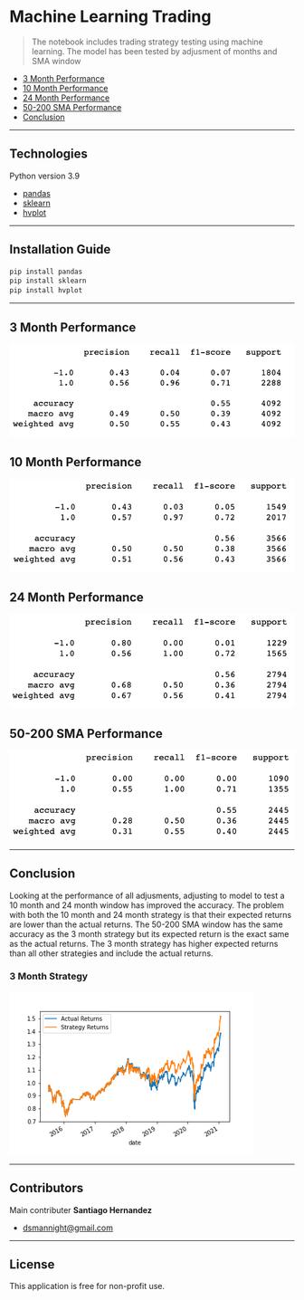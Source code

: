 # Machine Learning Trading

>The notebook includes trading strategy testing using machine learning. The model has been tested by adjusment of months and SMA window
* [3 Month Performance](#3-month-performance)
* [10 Month Performance](#10-month-performance)
* [24 Month Performance](#24-month-performance)
* [50-200 SMA Performance](#50-200-sma-performance)
* [Conclusion](#conclusion)

---

## Technologies

Python version 3.9 
* [pandas](https://pandas.pydata.org/)
* [sklearn](https://scikit-learn.org/stable/)
* [hvplot](https://hvplot.holoviz.org/index.html)

---

## Installation Guide

```python
pip install pandas
pip install sklearn
pip install hvplot
```

---

## 3 Month Performance
![3 Month Performance](images/3month.png)
## 10 Month Performance
![10 Month Performance](images/10month.png)
## 24 Month Performance
![24 Month Performance](images/24month.png)
## 50-200 SMA Performance
![50-200 SMA Performance](images/50sma.png)

---

## Conclusion

Looking at the performance of all adjusments, adjusting to model to test a 10 month and 24 month window has improved the accuracy. The problem with both the 10 month and 24 month strategy is that their expected returns are lower than the actual returns. The 50-200 SMA window has the same accuracy as the 3 month strategy but its expected return is the exact same as the actual returns. The 3 month strategy has higher expected returns than all other strategies and include the actual returns. 
### 3 Month Strategy
![3 Month Plot](Resources/svm.png)

---

## Contributors

Main contributer **Santiago Hernandez**
- [dsmannight@gmail.com](dsmannight@gmail.com)

---

## License

This application is free for non-profit use.
